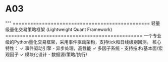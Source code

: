 # A03
""" =============================================== 轻量级量化交易策略框架 (Lightweight Quant Framework) ===============================================  一个专业级的Python量化交易框架，采用事件驱动架构，支持tick和日线级别回测。  核心特性： ✓ 事件驱动引擎 - 异步处理，高性能 ✓ 多因子系统 - 支持技术/基本面/宏观因子 ✓ 模块化设计 - 数据源/策略/执行/

